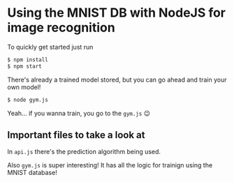 # Using the MNIST DB with NodeJS for image recognition

To quickly get started just run
```bash
$ npm install
$ npm start
```

There's already a trained model stored, but you can go ahead
and train your own model!

```bash
$ node gym.js
```

Yeah... if you wanna train, you go to the `gym.js` 😉

## Important files to take a look at

In `api.js` there's the prediction algorithm being used.

Also `gym.js` is super interesting! It has all the logic for trainign using the MNIST
database!
